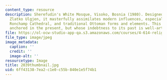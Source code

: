 ```yaml
---
content_type: resource
description: Sherefudin's White Mosque, Visoko, Bosnia (1980). Designed by the architect
  Zlatko Ulgjen, it masterfully assimilates modern influences, especially Le Corbusier's
  Ronchamp Cathedral, and traditional Ottoman forms and elements. This mosque is firmly
  anchored in the present, but whose indebtness to its past is well-articulated.
file: https://ol-ocw-studio-app-qa.s3.amazonaws.com/courses/4-614-religious-architecture-and-islamic-cultures-fall-2002/6ff431387ea2c1e0c55b840e1e5f74b1_2039thumbnail.jpg
file_type: image/jpeg
image_metadata:
  caption: ''
  credit: ''
  image-alt: ''
resourcetype: Image
title: 2039thumbnail.jpg
uid: 6ff43138-7ea2-c1e0-c55b-840e1e5f74b1
---
```

